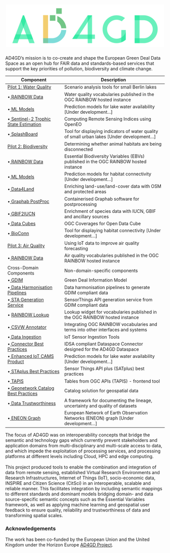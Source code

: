 <h1 align="center">
  <img src="https://raw.githubusercontent.com/AD4GD/.github/main/profile/logo.svg" alt="AD4GD Logo" width="500"/>
</h1>

AD4GD’s mission is to co-create and shape the European Green Deal Data Space as an open hub for FAIR data and standards-based services that support the key priorities of pollution, biodiversity and climate change.


| Component               | Description                                                                                                        |
|-------------------------|--------------------------------------------------------------------------------------------------------------------|
| [Pilot 1: Water Quality](https://github.com/AD4GD/pilot-1-water-quality)                    | Scenario analysis tools for small Berlin lakes                         |
| •[ RAINBOW Data](https://github.com/AD4GD/pilot-1-water-quality/tree/master/rainbow-data)   | Water quality vocabularies published in the OGC RAINBOW hosted instance|
| •[ ML Models](https://github.com/AD4GD)                                                     | Prediction models for lake water availability [Under development...]   |
| •[ Sentinel-2 Trophic State Estimation](https://github.com/AD4GD/Component-openEO-harvester)| Computing Remote Sensing Indices using OpenEO                          |
| •[ SplashBoard](https://github.com/AD4GD)                                                   | Tool for displaying indicators of water quality of small urban lakes [Under development…]|
| [Pilot 2: Biodiversity](https://github.com/AD4GD/pilot-2-biodiversity)                      | Determining whether animal habitats are being disconnected             |
| •[ RAINBOW Data](https://github.com/AD4GD/pilot-2-biodiversity/tree/main/rainbow-data)      | Essential Biodiversity Variables (EBVs) published in the OGC RAINBOW hosted instance|
| •[ ML Models](https://github.com/AD4GD)                                                     | Prediction models for habitat connectivity [Under development…]        |
| •[ Data4Land](https://github.com/AD4GD/pilot-2-preprocessing)                               | Enriching land-use/land-cover data with OSM and protected areas        |
| •[ Graphab PostProc](https://github.com/AD4GD/pilot-2/tree/main/graphab)                    | Containerised Graphab software for postprocessing                      |
| •[ GBIF2IUCN](https://github.com/AD4GD/pilot-2-gbif-iucn/tree/main)                         | Enrichment of species data with IUCN, GBIF and ancillary sources       |
| •[ Data Cubes](https://github.com/AD4GD/Component-OAPI_CoveragesForODC)                     | OGC Coverages for Open Data Cube                                       |
| •[ BioConn](https://github.com/AD4GD)                                                       | Tool for displaying habitat connectivity [Under development…]          |
| [Pilot 3: Air Quality](https://github.com/AD4GD/pilot-3-air-quality)                        | Using IoT data to improve air quality forecasting                      |
| •[ RAINBOW Data](https://github.com/AD4GD/pilot-3-air-quality/tree/main/rainbow-data)       | Air quality vocabularies published in the OGC RAINBOW hosted instance  |
| Cross-Domain Components                                                                     | Non-domain-specific components                                         |
| •[ GDIM](https://github.com/AD4GD/GDIM)                                                     | Green Deal Information Model                                           |
| •[ Data Harmonisation Pipelines](https://github.com/AD4GD/HarmonisationPipelines)           | Data harmonisation pipelines to generate GDIM compliant data           |
| •[ STA Generation Service](https://github.com/AD4GD/STA-GenerationService)                  | SensorThings API generation service from GDIM compliant data           |
|• [ RAINBOW Lookup](https://github.com/AD4GD/rainbow-lookup)                                 | Lookup widget for vocabularies published in the OGC RAINBOW hosted instance|
| •[ CSVW Annotator](https://github.com/AD4GD/csvw-rainbow)                                   | Integrating OGC RAINBOW vocabularies and terms into other interfaces and systems|
| •[ Data Ingestion](https://github.com/AD4GD/component-ingestion)                            | IoT Sensor Ingestion Tools                                             |
| •[ Connector Best Practices](https://github.com/AD4GD/Component-AD4GD-DataConnector)        | IDSA compliant Dataspace Connector designed for the AD4GD Dataspace    |
| •[ Enhanced IoT CAMS Product](https://github.com/AD4GD)                                     | Prediction models for lake water availability [Under development...]   |
| •[ STAplus Best Practices](https://github.com/AD4GD/Component-STAplus_Server)               | Sensor Things API plus (SATplus) best practices                        |
| •[ TAPIS](https://github.com/AD4GD/Component-TAPIS)                                         | Tables from OGC APIs (TAPIS) - frontend tool                           |
| •[ Geonetwork Catalog Best Practices](https://github.com/AD4GD/Component-GeoNetwork)        | Catalog solution for geospatial data                                   |
| •[ Data Trustworthiness](https://github.com/AD4GD/Component-Data-Trustworthiness-Framework) | A framework for documenting the lineage, uncertainty and quality of datasets|
| •[ ENEON Graph](https://github.com/AD4GD)                                                   | European Network of Earth Observation Networks (ENEON) graph [Under development…]|


The focus of AD4GD was on interoperability concepts that bridge the semantic and technology gaps which currently prevent stakeholders and application domains from multi-disciplinary and multi-scale access to data, and which impede the exploitation of processing services, and processing platforms at different levels including Cloud, HPC and edge computing. </br></br>
This project produced tools to enable the combination and integration of data from remote sensing, established Virtual Research Environments and Research Infrastructures, Internet of Things (IoT), socio-economic data, INSPIRE and Citizen Science (CitSci) in an interoperable, scalable and reliable manner. This facilitates integration by including semantic mappings to different standards and dominant models bridging domain- and data source-specific semantic concepts such as the Essential Variables framework, as well as applying machine learning and geospatial user feedback to ensure quality, reliability and trustworthiness of data and transforming spatial scales. </br>

### Acknowledgements

The work has been co-funded by the European Union and the United Kingdom under the Horizon Europe [AD4GD Project](https://www.ogc.org/initiatives/ad4gd/).

